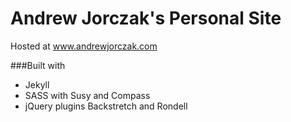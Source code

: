 Andrew Jorczak's Personal Site
==============================
Hosted at www.andrewjorczak.com

###Built with
- Jekyll
- SASS with Susy and Compass
- jQuery plugins Backstretch and Rondell
